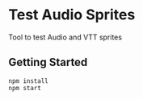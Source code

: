 # Test Audio Sprites

Tool to test Audio and VTT sprites

## Getting Started

```shell
npm install
npm start 
```